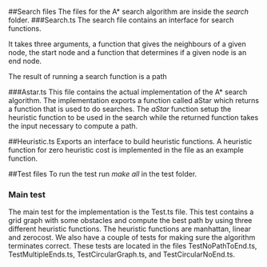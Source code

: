 ﻿##Search files
The files for the A* search algorithm are inside the *search* folder.
###Search.ts
The search file contains an interface for search functions.

It takes three arguments, a function that gives the neighbours
of a given node, the start node and a function that determines if a given
node is an end node.

The result of running a search function is a path

###Astar.ts
This file contains the actual implementation of the A* search algorithm.
The implementation exports a function called aStar
which returns a function that is used to do searches.
The *aStar* function setup the heuristic function to be used in the search
while the returned function takes the input necessary to compute a path.

##Heuristic.ts
Exports an interface to build heuristic functions.
A heuristic function for zero heuristic cost is implemented in the file as an example function.

##Test files
To run the test run *make all* in the test folder.

### Main test
The main test for the implementation is the Test.ts file. 
This test contains a grid graph with some obstacles and compute the best path
by using three different heuristic functions. 
The heuristic functions are manhattan, linear and zerocost.
We also have a couple of tests for making sure the algorithm terminates correct.
These tests are located in the files TestNoPathToEnd.ts, TestMultipleEnds.ts, TestCircularGraph.ts, and TestCircularNoEnd.ts.

